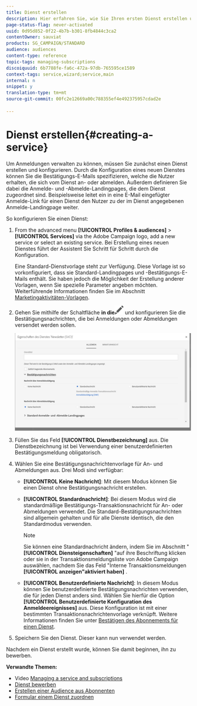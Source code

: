 ```yaml
---
title: Dienst erstellen
description: Hier erfahren Sie, wie Sie Ihren ersten Dienst erstellen und ihn so konfigurieren, dass Sie E-Mail-Bestätigungen an Ihre Abonnenten senden können.
page-status-flag: never-activated
uuid: 0d95d852-0f22-4b7b-b301-8fb4844c3ca2
contentOwner: sauviat
products: SG_CAMPAIGN/STANDARD
audience: audiences
content-type: reference
topic-tags: managing-subscriptions
discoiquuid: 6b7788fe-fa6c-472a-97db-765595ce1589
context-tags: service,wizard;service,main
internal: n
snippet: y
translation-type: tm+mt
source-git-commit: 00fc2e12669a00c788355ef4e492375957cdad2e

---
```



# Dienst erstellen{#creating-a-service}

Um Anmeldungen verwalten zu können, müssen Sie zunächst einen Dienst erstellen und konfigurieren. Durch die Konfiguration eines neuen Dienstes können Sie die Bestätigungs-E-Mails spezifizieren, welche die Nutzer erhalten, die sich vom Dienst an- oder abmelden. Außerdem definieren Sie dabei die Anmelde- und -Abmelde-Landingpages, die dem Dienst zugeordnet sind. Beispielsweise leitet ein in eine E-Mail eingefügter Anmelde-Link für einen Dienst den Nutzer zu der im Dienst angegebenen Anmelde-Landingpage weiter.

So konfigurieren Sie einen Dienst:

1. From the advanced menu **[!UICONTROL Profiles &amp; audiences]** &gt; **[!UICONTROL Services]** via the Adobe Campaign logo, add a new service or select an existing service. Bei Erstellung eines neuen Dienstes führt der Assistent Sie Schritt für Schritt durch die Konfiguration.

   Eine Standard-Dienstvorlage steht zur Verfügung. Diese Vorlage ist so vorkonfiguriert, dass sie Standard-Landingpages und -Bestätigungs-E-Mails enthält. Sie haben jedoch die Möglichkeit der Erstellung anderer Vorlagen, wenn Sie spezielle Parameter angeben möchten. Weiterführende Informationen finden Sie im Abschnitt [Marketingaktivitäten-Vorlagen](../../start/using/about-templates.md).

1. Gehen Sie mithilfe der Schaltfläche **in die**![Eigenschaften des Dienstes](assets/edit_darkgrey-24px.png) und konfigurieren Sie die Bestätigungsnachrichten, die bei Anmeldungen oder Abmeldungen versendet werden sollen.

   ![](assets/lp_service_parameters.png)

1. Füllen Sie das Feld **[!UICONTROL Dienstbezeichnung]** aus. Die Dienstbezeichnung ist bei Verwendung einer benutzerdefinierten Bestätigungsmeldung obligatorisch.

1. Wählen Sie eine Bestätigungsnachrichtenvorlage für An- und Abmeldungen aus. Drei Modi sind verfügbar:

   * **[!UICONTROL Keine Nachricht]**: Mit diesem Modus können Sie einen Dienst ohne Bestätigungsnachricht erstellen.
   * **[!UICONTROL Standardnachricht]**: Bei diesem Modus wird die standardmäßige Bestätigungs-Transaktionsnachricht für An- oder Abmeldungen verwendet. Die Standard-Bestätigungsnachrichten sind allgemein gehalten und für alle Dienste identisch, die den Standardmodus verwenden.

      >[!NOTE]
      >
      >Sie können eine Standardnachricht ändern, indem Sie im Abschnitt " **[!UICONTROL Diensteigenschaften]** "auf ihre Beschriftung klicken oder sie in der Transaktionsmeldungsliste von Adobe Campaign auswählen, nachdem Sie das Feld "Interne Transaktionsmeldungen **[!UICONTROL anzeigen"aktiviert haben]** .

   * **[!UICONTROL Benutzerdefinierte Nachricht]**: In diesem Modus können Sie benutzerdefinierte Bestätigungsnachrichten verwenden, die für jeden Dienst anders sind. Wählen Sie hierfür die Option **[!UICONTROL Benutzerdefinierte Konfiguration des Anmeldeereignisses]** aus. Diese Konfiguration ist mit einer bestimmten Transaktionsnachrichtenvorlage verknüpft.[](../../channels/using/about-transactional-messaging.md) Weitere Informationen finden Sie unter [Bestätigen des Abonnements für einen Dienst](../../audiences/using/confirming-subscription-to-a-service.md).

1. Speichern Sie den Dienst. Dieser kann nun verwendet werden.

Nachdem ein Dienst erstellt wurde, können Sie damit beginnen, ihn zu bewerben.

**Verwandte Themen:**

* Video [Managing a service and subscriptions](https://helpx.adobe.com/campaign/kt/acs/using/acs-services-and-subscriptions-feature-video-use.html)
* [Dienst bewerben](../../audiences/using/promoting-a-service.md)
* [Erstellen einer Audience aus Abonnenten](../../audiences/using/creating-audiences.md#creating-list-audiences)
* [Formular einem Dienst zuordnen](../../channels/using/designing-a-landing-page.md#linking-a-form-to-a-service)

